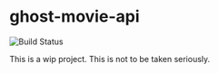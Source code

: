 # ghost-movie-api
![Build Status](https://api.travis-ci.org/johnnyghost/ghost-movie-api.svg)

This is a wip project.
This is not to be taken seriously.
